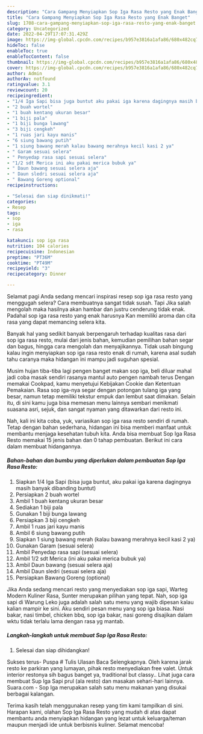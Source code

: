```yaml
---
description: "Cara Gampang Menyiapkan Sop Iga Rasa Resto yang Enak Banget"
title: "Cara Gampang Menyiapkan Sop Iga Rasa Resto yang Enak Banget"
slug: 1708-cara-gampang-menyiapkan-sop-iga-rasa-resto-yang-enak-banget
category: Uncategorized
date: 2022-04-29T17:07:31.429Z
image: https://img-global.cpcdn.com/recipes/b957e3816a1afa86/680x482cq70/sop-iga-rasa-resto-foto-resep-utama.jpg
hideToc: false
enableToc: true
enableTocContent: false
thumbnail: https://img-global.cpcdn.com/recipes/b957e3816a1afa86/680x482cq70/sop-iga-rasa-resto-foto-resep-utama.jpg
cover: https://img-global.cpcdn.com/recipes/b957e3816a1afa86/680x482cq70/sop-iga-rasa-resto-foto-resep-utama.jpg
author: Admin
authorAv: notfound
ratingvalue: 3.1
reviewcount: 20
recipeingredient:
- "1/4 Iga Sapi bisa juga buntut aku pakai iga karena dagingnya masih banyak dibanding buntut"
- "2 buah wortel"
- "1 buah kentang ukuran besar"
- "1 biji pala"
- "1 biji bunga lawang"
- "3 biji cengkeh"
- "1 ruas jari kayu manis"
- "6 siung bawang putih"
- "1 siung bawang merah kalau bawang merahnya kecil kasi 2 ya"
- " Garam sesuai selera"
- " Penyedap rasa sapi sesuai selera"
- "1/2 sdt Merica ini aku pakai merica bubuk ya"
- " Daun bawang sesuai selera aja"
- " Daun sledri sesuai selera aja"
- " Bawang Goreng optional"
recipeinstructions:

- "Selesai dan siap dinikmati!"
categories:
- Resep
tags:
- sop
- iga
- rasa

katakunci: sop iga rasa 
nutrition: 104 calories
recipecuisine: Indonesian
preptime: "PT36M"
cooktime: "PT49M"
recipeyield: "3"
recipecategory: Dinner

---
```



Selamat pagi Anda sedang mencari inspirasi resep sop iga rasa resto yang menggugah selera? Cara membuatnya sangat tidak susah. Tapi Jika salah mengolah maka hasilnya akan hambar dan justru cenderung tidak enak. Padahal sop iga rasa resto yang enak harusnya Kan memiliki aroma dan cita rasa yang dapat memancing selera kita.


Banyak hal yang sedikit banyak berpengaruh terhadap kualitas rasa dari sop iga rasa resto, mulai dari jenis bahan, kemudian pemilihan bahan segar dan bagus, hingga cara mengolah dan menyajikannya. Tidak usah bingung kalau ingin menyiapkan sop iga rasa resto enak di rumah, karena asal sudah tahu caranya maka hidangan ini mampu jadi suguhan spesial.

Musim hujan tiba-tiba lagi pengen banget makan sop iga, beli diluar mahal jadi coba masak sendiri rasanya mantul auto pengen nambah terus Dengan memakai Cookpad, kamu menyetujui Kebijakan Cookie dan Ketentuan Pemakaian. Rasa sop iga-nya segar dengan potongan tulang iga yang besar, namun tetap memiliki tekstur empuk dan lembut saat dimakan. Selain itu, di sini kamu juga bisa memesan menu lainnya sembari menikmati suasana asri, sejuk, dan sangat nyaman yang ditawarkan dari resto ini.


Nah, kali ini kita coba, yuk, variasikan sop iga rasa resto sendiri di rumah. Tetap dengan bahan sederhana, hidangan ini bisa memberi manfaat untuk membantu menjaga kesehatan tubuh kita. Anda bisa membuat Sop Iga Rasa Resto memakai 15 jenis bahan dan 0 tahap pembuatan. Berikut ini cara dalam membuat hidangannya.

<!--inarticleads1-->

##### Bahan-bahan dan bumbu yang diperlukan dalam pembuatan Sop Iga Rasa Resto:

1. Siapkan 1/4 Iga Sapi (bisa juga buntut, aku pakai iga karena dagingnya masih banyak dibanding buntut)
1. Persiapkan 2 buah wortel
1. Ambil 1 buah kentang ukuran besar
1. Sediakan 1 biji pala
1. Gunakan 1 biji bunga lawang
1. Persiapkan 3 biji cengkeh
1. Ambil 1 ruas jari kayu manis
1. Ambil 6 siung bawang putih
1. Siapkan 1 siung bawang merah (kalau bawang merahnya kecil kasi 2 ya)
1. Gunakan  Garam (sesuai selera)
1. Ambil  Penyedap rasa sapi (sesuai selera)
1. Ambil 1/2 sdt Merica (ini aku pakai merica bubuk ya)
1. Ambil  Daun bawang (sesuai selera aja)
1. Ambil  Daun sledri (sesuai selera aja)
1. Persiapkan  Bawang Goreng (optional)


Jika Anda sedang mencari resto yang menyediakan sop iga sapi, Warteg Modern Kuliner Rasa, Sunter merupakan pilihan yang tepat. Nah, sop iga sapi di Warung Leko juga adalah salah satu menu yang wajib dipesan kalau kalian mampir ke sini. Aku sendiri pesan menu yang sop iga biasa. Nasi bakar, nasi timbel, chicken bbq, sop iga bakar, nasi goreng disajikan dalam wktu tidak terlalu lama dengan rasa yg mantab. 

<!--inarticleads2-->

##### Langkah-langkah untuk membuat Sop Iga Rasa Resto:


1. Selesai dan siap dihidangkan!

Sukses terus- Puspa # Tulis Ulasan Baca Selengkapnya. Oleh karena jarak resto ke parkiran yang lumayan, pihak resto menyediakan free valet. Untuk interior restonya sih bagus banget ya, traditional but classy.. Lihat juga cara membuat Sup Iga Sapi prul (ala resto) dan masakan sehari-hari lainnya. Suara.com - Sop Iga merupakan salah satu menu makanan yang disukai berbagai kalangan. 

Terima kasih telah menggunakan resep yang tim kami tampilkan di sini. Harapan kami, olahan Sop Iga Rasa Resto yang mudah di atas dapat membantu anda menyiapkan hidangan yang lezat untuk keluarga/teman maupun menjadi ide untuk berbisnis kuliner. Selamat mencoba!
